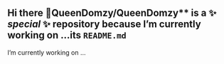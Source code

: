 ## Hi there 👋QueenDomzy/QueenDomzy** is a ✨ _special_ ✨ repository because I’m currently working on ...its `README.md`
I’m currently working on ...

<!--
**QueenDomzy/QueenDomzy** is a ✨ _special_ ✨ repository because its `README.md` (this file) appears on your GitHub profile.

Here are some ideas to get you started:

- 🔭 I’m currently working on ...
- 🌱 I’m currently learning ...
- 👯 I’m looking to collaborate on ...
- 🤔 I’m looking for help with ...
- 💬 Ask me about ...
- 📫 How to reach me: ...
- 😄 Pronouns: ...
- ⚡ Fun fact: ...
-->
